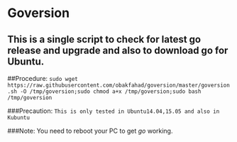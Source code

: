Goversion
======
This is a single script to check for latest go release and upgrade and also to download go for Ubuntu.
---
##Procedure:
`sudo wget https://raw.githubusercontent.com/obakfahad/goversion/master/goversion.sh -O /tmp/goversion;sudo chmod a+x /tmp/goversion;sudo bash /tmp/goversion`

###Precaution:
`This is only tested in Ubuntu14.04,15.05 and also in Kubuntu`

###Note: You need to reboot your PC to get *go* working.
